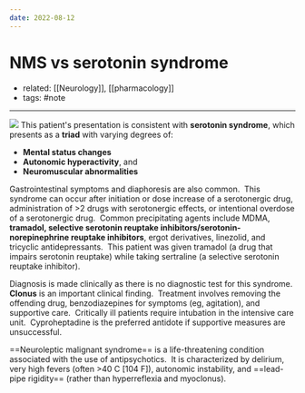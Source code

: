```yaml
---
date: 2022-08-12
---
```


# NMS vs serotonin syndrome

- related: [[Neurology]], [[pharmacology]]
- tags: #note
---

![](https://photos.thisispiggy.com/file/wikiFiles/20220812151227.png)
This patient's presentation is consistent with **serotonin syndrome**, which presents as a **triad** with varying degrees of:

- **Mental status changes**
- **Autonomic hyperactivity**, and
- **Neuromuscular abnormalities**  

Gastrointestinal symptoms and diaphoresis are also common.  This syndrome can occur after initiation or dose increase of a serotonergic drug, administration of >2 drugs with serotonergic effects, or intentional overdose of a serotonergic drug.  Common precipitating agents include MDMA, **tramadol, selective serotonin reuptake inhibitors/serotonin-norepinephrine reuptake inhibitors**, ergot derivatives, linezolid, and tricyclic antidepressants.  This patient was given tramadol (a drug that impairs serotonin reuptake) while taking sertraline (a selective serotonin reuptake inhibitor).

Diagnosis is made clinically as there is no diagnostic test for this syndrome.  **Clonus** is an important clinical finding.  Treatment involves removing the offending drug, benzodiazepines for symptoms (eg, agitation), and supportive care.  Critically ill patients require intubation in the intensive care unit.  Cyproheptadine is the preferred antidote if supportive measures are unsuccessful.

==Neuroleptic malignant syndrome== is a life-threatening condition associated with the use of antipsychotics.  It is characterized by delirium, very high fevers (often >40 C [104 F]), autonomic instability, and ==lead-pipe rigidity== (rather than hyperreflexia and myoclonus).
